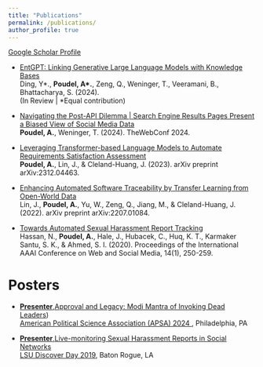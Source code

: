 ```yaml
---
title: "Publications"
permalink: /publications/
author_profile: true
---
```


[Google Scholar Profile](https://scholar.google.com/citations?user=bjDppecAAAAJ&hl=en)<br>

* [EntGPT: Linking Generative Large Language Models with Knowledge Bases](https://arxiv.org/abs/2402.06738)<br>
Ding, Y*., <b>Poudel, A*.</b>, Zeng, Q., Weninger, T., Veeramani, B., Bhattacharya, S. (2024).<br>
(In Review | *Equal contribution)

* [Navigating the Post-API Dilemma | Search Engine Results Pages Present a Biased View of Social Media Data](https://arxiv.org/pdf/2401.15479.pdf)<br>
<b>Poudel, A.</b>, Weninger, T. (2024). TheWebConf 2024.

* [Leveraging Transformer-based Language Models to Automate Requirements Satisfaction Assessment](https://arxiv.org/pdf/2312.04463.pdf)<br>
<b>Poudel, A.</b>, Lin, J., & Cleland-Huang, J. (2023). arXiv preprint arXiv:2312.04463.

* [Enhancing Automated Software Traceability by Transfer Learning from Open-World Data](https://arxiv.org/abs/2207.01084)<br>
Lin, J., <b>Poudel, A.</b>, Yu, W., Zeng, Q., Jiang, M., & Cleland-Huang, J. (2022). arXiv preprint arXiv:2207.01084.


* [Towards Automated Sexual Harassment Report Tracking](https://ojs.aaai.org//index.php/ICWSM/article/view/7296)<br>
Hassan, N., <b>Poudel, A.</b>, Hale, J., Hubacek, C., Huq, K. T., Karmaker Santu, S. K., & Ahmed, S. I. (2020). Proceedings of the International AAAI Conference on Web and Social Media, 14(1), 250-259.


Posters
======
* [<b>Presenter</b>,Approval and Legacy: Modi Mantra of Invoking Dead Leaders](https://apsa2024-apsa.ipostersessions.com/Default.aspx?s=91-0C-7B-A2-41-0E-91-1B-16-A7-EC-A1-25-BF-D8-08))<br>
<a href= "https://convention2.allacademic.com/one/apsa/apsa24/index.php?cmd=Online+Program+View+Paper&selected_paper_id=2141819&PHPSESSID=g06khiol1t8opn1pd67d74bscr"> American Political Science Association (APSA) 2024 </a>, Philadelphia, PA

* [<b>Presenter</b>,Live-monitoring Sexual Harassment Reports in Social Networks](https://apoudel1021.github.io/files/LSU%20Research%20DAY%202019.pdf)<br>
<a href= "https://sites01.lsu.edu/wp/discover/files/2019/04/Discover-Day-Program-2019-online.pdf"> LSU Discover Day 2019</a>, Baton Rogue, LA








